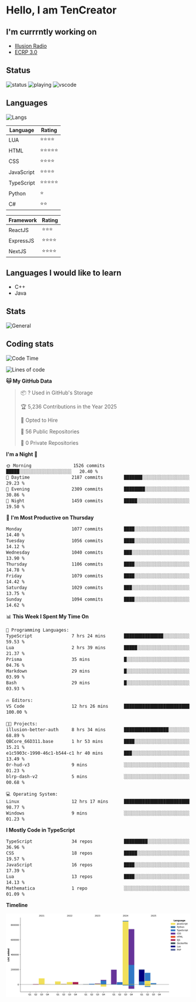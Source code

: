 # Hello, I am TenCreator

## I'm currrntly working on
- [Illusion Radio](https://illusionradio.co.uk/)
- [ECRP 3.0](http://github.com/Emerald-Coast-Roleplay/)

## Status
![status](https://api.statusbadges.me/badge/status/518334475038359555?simple=true&style=for-the-badge)
![playing](https://api.statusbadges.me/badge/playing/518334475038359555?style=for-the-badge)
![vscode](https://api.statusbadges.me/badge/vscode/518334475038359555?style=for-the-badge)

## Languages
![Langs](https://github-readme-stats.vercel.app/api/top-langs/?username=tencreator&layout=compact&theme=radical)


|Language|Rating|
|--------|------|
|LUA|⭐️⭐️⭐️⭐️|
|HTML|⭐️⭐️⭐️⭐️⭐️|
|CSS|⭐️⭐️⭐️⭐️|
|JavaScript|⭐️⭐️⭐️⭐️|
|TypeScript|⭐️⭐️⭐️⭐️⭐️|
|Python|⭐️|
|C#|⭐️⭐️ |

|Framework|Rating|
|--------|------|
|ReactJS|⭐️⭐️⭐|
|ExpressJS|⭐️⭐️⭐️⭐️|
|NextJS|⭐️⭐️⭐⭐️|

## Languages I would like to learn
- C++
- Java

## Stats
![General](https://github-readme-stats.vercel.app/api?username=tencreator&show_icons=true&theme=radical)

## Coding stats

<!--START_SECTION:waka-->
![Code Time](http://img.shields.io/badge/Code%20Time-682%20hrs%2031%20mins-blue)

![Lines of code](https://img.shields.io/badge/From%20Hello%20World%20I%27ve%20Written-2.5%20million%20lines%20of%20code-blue)

**🐱 My GitHub Data** 

> 📦 ? Used in GitHub's Storage 
 > 
> 🏆 5,236 Contributions in the Year 2025
 > 
> 💼 Opted to Hire
 > 
> 📜 56 Public Repositories 
 > 
> 🔑 0 Private Repositories 
 > 
**I'm a Night 🦉** 

```text
🌞 Morning                1526 commits        █████░░░░░░░░░░░░░░░░░░░░   20.40 % 
🌆 Daytime                2187 commits        ███████░░░░░░░░░░░░░░░░░░   29.23 % 
🌃 Evening                2309 commits        ████████░░░░░░░░░░░░░░░░░   30.86 % 
🌙 Night                  1459 commits        █████░░░░░░░░░░░░░░░░░░░░   19.50 % 
```
📅 **I'm Most Productive on Thursday** 

```text
Monday                   1077 commits        ████░░░░░░░░░░░░░░░░░░░░░   14.40 % 
Tuesday                  1056 commits        ████░░░░░░░░░░░░░░░░░░░░░   14.12 % 
Wednesday                1040 commits        ███░░░░░░░░░░░░░░░░░░░░░░   13.90 % 
Thursday                 1106 commits        ████░░░░░░░░░░░░░░░░░░░░░   14.78 % 
Friday                   1079 commits        ████░░░░░░░░░░░░░░░░░░░░░   14.42 % 
Saturday                 1029 commits        ███░░░░░░░░░░░░░░░░░░░░░░   13.75 % 
Sunday                   1094 commits        ████░░░░░░░░░░░░░░░░░░░░░   14.62 % 
```


📊 **This Week I Spent My Time On** 

```text
💬 Programming Languages: 
TypeScript               7 hrs 24 mins       ███████████████░░░░░░░░░░   59.53 % 
Lua                      2 hrs 39 mins       █████░░░░░░░░░░░░░░░░░░░░   21.37 % 
Prisma                   35 mins             █░░░░░░░░░░░░░░░░░░░░░░░░   04.76 % 
Markdown                 29 mins             █░░░░░░░░░░░░░░░░░░░░░░░░   03.99 % 
Bash                     29 mins             █░░░░░░░░░░░░░░░░░░░░░░░░   03.93 % 

🔥 Editors: 
VS Code                  12 hrs 26 mins      █████████████████████████   100.00 % 

🐱‍💻 Projects: 
illusion-better-auth     8 hrs 34 mins       █████████████████░░░░░░░░   68.89 % 
QBCore_66D311.base       1 hr 53 mins        ████░░░░░░░░░░░░░░░░░░░░░   15.21 % 
e1c5903c-1990-46c1-b544-c1 hr 40 mins        ███░░░░░░░░░░░░░░░░░░░░░░   13.49 % 
0r-hud-v3                9 mins              ░░░░░░░░░░░░░░░░░░░░░░░░░   01.23 % 
blrp-dash-v2             5 mins              ░░░░░░░░░░░░░░░░░░░░░░░░░   00.68 % 

💻 Operating System: 
Linux                    12 hrs 17 mins      █████████████████████████   98.77 % 
Windows                  9 mins              ░░░░░░░░░░░░░░░░░░░░░░░░░   01.23 % 
```

**I Mostly Code in TypeScript** 

```text
TypeScript               34 repos            █████████░░░░░░░░░░░░░░░░   36.96 % 
CSS                      18 repos            █████░░░░░░░░░░░░░░░░░░░░   19.57 % 
JavaScript               16 repos            ████░░░░░░░░░░░░░░░░░░░░░   17.39 % 
Lua                      13 repos            ████░░░░░░░░░░░░░░░░░░░░░   14.13 % 
Mathematica              1 repo              ░░░░░░░░░░░░░░░░░░░░░░░░░   01.09 % 
```



**Timeline**

![Lines of Code chart](https://raw.githubusercontent.com/tencreator/tencreator/main/assets/bar_graph.png)


<!--END_SECTION:waka-->
